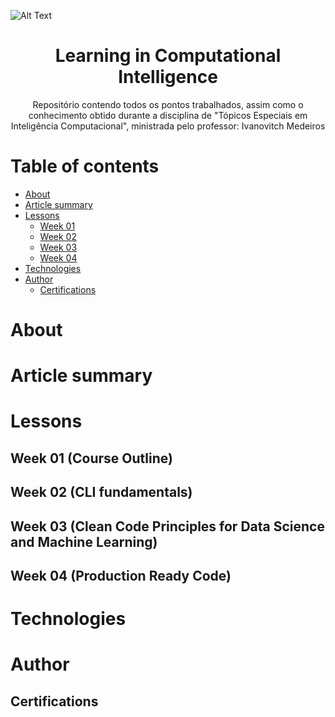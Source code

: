 ![Alt Text](https://www.potiguarnoticias.com.br/_ups/noticias/2022/01/03/3a8458555425821a8fea7d88fd877016.jpg)

<h1 align ="center">Learning in Computational Intelligence</h1>

<p align="center">Repositório contendo todos os pontos trabalhados, assim como o conhecimento obtido durante a disciplina de "Tópicos Especiais em Inteligência Computacional", ministrada pelo professor: Ivanovitch Medeiros</p>

Table of contents
=================
<!--ts-->
   * [About](https://github.com/Julio-CSilva/T-picos_Em_Intelig-ncia_Computacional/blob/main/README.md#about)
   * [Article summary](https://github.com/Julio-CSilva/T-picos_Em_Intelig-ncia_Computacional/edit/main/README.md#article-summary)
   * [Lessons](https://github.com/Julio-CSilva/T-picos_Em_Intelig-ncia_Computacional/edit/main/README.md#lessons)
      * [Week 01](https://github.com/Julio-CSilva/T-picos_Em_Intelig-ncia_Computacional/edit/main/README.md#week-01-course-outline)
      * [Week 02](https://github.com/Julio-CSilva/T-picos_Em_Intelig-ncia_Computacional/edit/main/README.md#week-02-cli-fundamentals)
      * [Week 03](https://github.com/Julio-CSilva/T-picos_Em_Intelig-ncia_Computacional/edit/main/README.md#week-03-clean-code-principles-for-data-science-and-machine-learning)
      * [Week 04](https://github.com/Julio-CSilva/T-picos_Em_Intelig-ncia_Computacional/edit/main/README.md#week-04-production-ready-code)
   * [Technologies](https://github.com/Julio-CSilva/T-picos_Em_Intelig-ncia_Computacional/blob/main/README.md#technologies)
   * [Author](https://github.com/Julio-CSilva/T-picos_Em_Intelig-ncia_Computacional/edit/main/README.md#author)
      * [Certifications](https://github.com/Julio-CSilva/T-picos_Em_Intelig-ncia_Computacional/blob/main/README.md#-certifications)
<!--te-->



# About


# Article summary


# Lessons


## Week 01 (Course Outline)


## Week 02 (CLI fundamentals)


## Week 03 (Clean Code Principles for Data Science and Machine Learning)


## Week 04 (Production Ready Code)


# Technologies


# Author


## <a name=“certifications”><a/> Certifications
